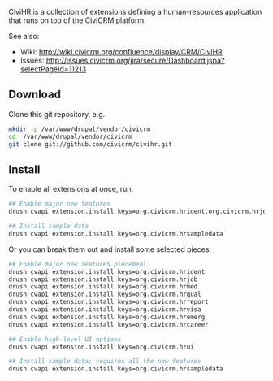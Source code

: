 CiviHR is a collection of extensions defining a human-resources application
that runs on top of the CiviCRM platform.

See also:
 * Wiki: http://wiki.civicrm.org/confluence/display/CRM/CiviHR
 * Issues: http://issues.civicrm.org/jira/secure/Dashboard.jspa?selectPageId=11213

## Download

Clone this git repository, e.g.

```bash
mkdir -p /var/www/drupal/vendor/civicrm
cd  /var/www/drupal/vendor/civicrm
git clone git://github.com/civicrm/civihr.git
```

## Install

To enable all extensions at once, run:

```bash
## Enable major new features
drush cvapi extension.install keys=org.civicrm.hrident,org.civicrm.hrjob,org.civicrm.hrmed,org.civicrm.hrqual,org.civicrm.hrreport,org.civicrm.hrvisa,org.civicrm.hremerg,org.civicrm.hrcareer,org.civicrm.hrui

## Install sample data
drush cvapi extension.install keys=org.civicrm.hrsampledata
```

Or you can break them out and install some selected pieces:

```bash
## Enable major new features piecemeal
drush cvapi extension.install keys=org.civicrm.hrident
drush cvapi extension.install keys=org.civicrm.hrjob
drush cvapi extension.install keys=org.civicrm.hrmed
drush cvapi extension.install keys=org.civicrm.hrqual
drush cvapi extension.install keys=org.civicrm.hrreport
drush cvapi extension.install keys=org.civicrm.hrvisa
drush cvapi extension.install keys=org.civicrm.hremerg
drush cvapi extension.install keys=org.civicrm.hrcareer

## Enable high-level UI options
drush cvapi extension.install keys=org.civicrm.hrui

## Install sample data; requires all the new features
drush cvapi extension.install keys=org.civicrm.hrsampledata
```

